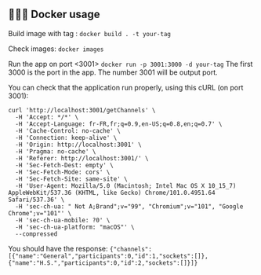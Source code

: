 ## 👨🏻‍💻 Docker usage

Build image with tag <your-tag>:
`docker build . -t your-tag`

Check images:
`docker images`

Run the app on port <3001>
`docker run -p 3001:3000 -d your-tag`
The first 3000 is the port in the app. The number 3001 will be output port.

You can check that the application run properly, using this cURL (on port 3001):
```
curl 'http://localhost:3001/getChannels' \
  -H 'Accept: */*' \
  -H 'Accept-Language: fr-FR,fr;q=0.9,en-US;q=0.8,en;q=0.7' \
  -H 'Cache-Control: no-cache' \
  -H 'Connection: keep-alive' \
  -H 'Origin: http://localhost:3001' \
  -H 'Pragma: no-cache' \
  -H 'Referer: http://localhost:3001/' \
  -H 'Sec-Fetch-Dest: empty' \
  -H 'Sec-Fetch-Mode: cors' \
  -H 'Sec-Fetch-Site: same-site' \
  -H 'User-Agent: Mozilla/5.0 (Macintosh; Intel Mac OS X 10_15_7) AppleWebKit/537.36 (KHTML, like Gecko) Chrome/101.0.4951.64 Safari/537.36' \
  -H 'sec-ch-ua: " Not A;Brand";v="99", "Chromium";v="101", "Google Chrome";v="101"' \
  -H 'sec-ch-ua-mobile: ?0' \
  -H 'sec-ch-ua-platform: "macOS"' \
  --compressed
```

You should have the response:
`{"channels":[{"name":"General","participants":0,"id":1,"sockets":[]},{"name":"H.S.","participants":0,"id":2,"sockets":[]}]}`